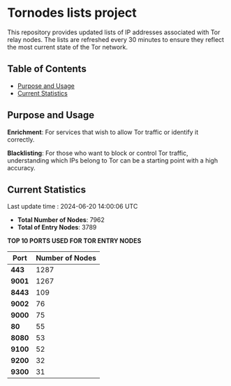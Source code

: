 # Tornodes lists project

This repository provides updated lists of IP addresses associated with Tor relay nodes. The lists are refreshed every 30 minutes to ensure they reflect the most current state of the Tor network.

## Table of Contents

- [Purpose and Usage](#purpose-and-usage)
- [Current Statistics](#current-statistics)


## Purpose and Usage

**Enrichment**: For services that wish to allow Tor traffic or identify it correctly.

**Blacklisting**: For those who want to block or control Tor traffic, understanding which IPs belong to Tor can be a starting point with a high accuracy.

## Current Statistics

Last update time : 2024-06-20 14:00:06 UTC

- **Total Number of Nodes**: 7962
- **Total of Entry Nodes**: 3789

**TOP 10 PORTS USED FOR TOR ENTRY NODES**

| **Port** | **Number of Nodes** |
|------|-----------------|
| **443**   | 1287  |
| **9001**   | 1267  |
| **8443**   | 109  |
| **9002**   | 76  |
| **9000**   | 75  |
| **80**   | 55  |
| **8080**   | 53  |
| **9100**   | 52  |
| **9200**   | 32  |
| **9300**   | 31  |

